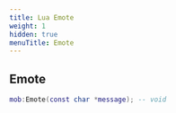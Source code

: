 ```yaml
---
title: Lua Emote
weight: 1
hidden: true
menuTitle: Emote
---
```

## Emote
```lua
mob:Emote(const char *message); -- void
```